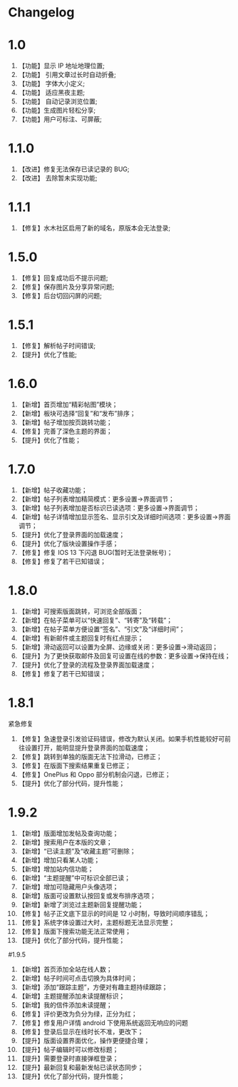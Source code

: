 # Changelog

# 1.0

1. 【功能】显示 IP 地址地理位置;
2. 【功能】 引用文章过长时自动折叠;
3. 【功能】 字体大小定义;
4. 【功能】 适应黑夜主题;
5. 【功能】 自动记录浏览位置;
6. 【功能】生成图片轻松分享;
7. 【功能】用户可标注、可屏蔽;

# 1.1.0

1. 【改进】修复无法保存已读记录的 BUG;
2. 【改进】 去除暂未实现功能;

# 1.1.1

1. 【修复】水木社区启用了新的域名，原版本会无法登录;

# 1.5.0

1. 【修复】回复成功后不提示问题;
2. 【修复】保存图片及分享异常问题;
3. 【修复】后台切回闪屏的问题;

# 1.5.1

1. 【修复】解析帖子时间错误;
2. 【提升】优化了性能;

# 1.6.0

1. 【新增】首页增加“精彩帖图”模块；
1. 【新增】板块可选择“回复”和“发布”排序；
1. 【新增】帖子增加按页跳转功能；
1. 【修复】完善了深色主题的界面；
1. 【提升】优化了性能；

# 1.7.0

1. 【新增】帖子收藏功能；
2. 【新增】帖子列表增加精简模式：更多设置->界面调节；
3. 【新增】帖子列表增加是否标识已读选项：更多设置->界面调节；
4. 【新增】帖子详情增加显示签名、显示引文及详细时间选项：更多设置->界面调节；
5. 【提升】优化了登录界面的加载速度；
6. 【提升】优化了版块设置操作手感；
7. 【修复】修复 IOS 13 下闪退 BUG(暂时无法登录帐号)；
8. 【修复】修复了若干已知错误；

# 1.8.0

1. 【新增】可搜索版面跳转，可浏览全部版面；
2. 【新增】在帖子菜单可以“快速回复”、“转寄”及“转载”；
3. 【新增】在帖子菜单方便设置“签名”、“引文”及“详细时间”；
4. 【新增】有新邮件或主题回复时有红点提示；
5. 【新增】滑动返回可以设置为全屏、边缘或关闭：更多设置->滑动返回；
6. 【提升】为了更快获取邮件及回复可设置在线的参数：更多设置->保持在线；
7. 【提升】优化了登录的流程及登录界面加载速度；
8. 【修复】修复了若干已知错误；

# 1.8.1

紧急修复

1. 【修复】急速登录引发验证码错误，修改为默认关闭。如果手机性能较好可前往设置打开，能明显提升登录界面的加载速度；
2. 【修复】跳转到单独的版面无法下拉滑动，已修正；
3. 【修复】在版面下搜索结果重复已修正；
4. 【修复】OnePlus 和 Oppo 部分机制会闪退，已修正；
5. 【提升】优化了部分代码，提升性能；

# 1.9.2

1. 【新增】版面增加发帖及查询功能；
2. 【新增】搜索用户在本版的文章；
3. 【新增】“已读主题”及“收藏主题”可删除；
4. 【新增】增加只看某人功能；
5. 【新增】增加站内信功能；
6. 【新增】“主题提醒”中可标识全部已读；
7. 【新增】增加可隐藏用户头像选项；
8. 【新增】版面可设置默认按回复或发布排序选项；
9. 【新增】新增了浏览过主题新回复提醒功能；
10. 【修复】帖子正文底下显示的时间是 12 小时制，导致时间顺序错乱；
11. 【修复】系统字体设置过大时，主题标题无法显示完整；
12. 【修复】版面下搜索功能无法正常使用；
13. 【提升】优化了部分代码，提升性能；

#1.9.5

1. 【新增】首页添加全站在线人数；
2. 【新增】帖子时间可点击切换为具体时间；
3. 【新增】添加“跟踪主题”，方便对有趣主题持续跟踪；
4. 【新增】主题提醒添加未读提醒标识；
5. 【新增】我的信件添加未读提醒；
6. 【修复】评价更改为负分为绿，正分为红；
7. 【修复】修复用户详情 android 下使用系统返回无响应的问题
8. 【修复】登录后显示在线时长不准，更改下；
9. 【提升】版面设置界面优化，操作更便捷合理；
10. 【提升】帖子编辑时可以修改标题；
11. 【提升】需要登录时直接弹框登录；
12. 【提升】最新回复和最新发帖已读状态同步；
13. 【提升】优化了部分代码，提升性能；
